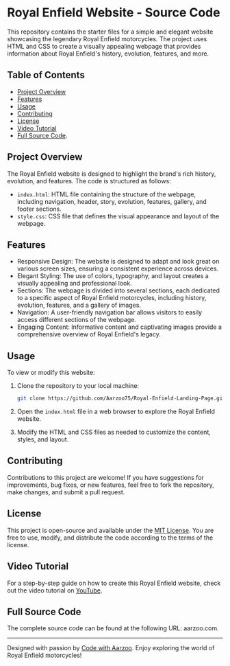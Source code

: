 # Royal Enfield Website - Source Code

This repository contains the starter files for a simple and elegant website showcasing the legendary Royal Enfield motorcycles. The project uses HTML and CSS to create a visually appealing webpage that provides information about Royal Enfield's history, evolution, features, and more.

## Table of Contents
- [Project Overview](#project-overview)
- [Features](#features)
- [Usage](#usage)
- [Contributing](#contributing)
- [License](#license)
- [Video Tutorial](#video-tutorial)
- [Full Source Code](#full-source-code).

## Project Overview

The Royal Enfield website is designed to highlight the brand's rich history, evolution, and features. The code is structured as follows:

- `index.html`: HTML file containing the structure of the webpage, including navigation, header, story, evolution, features, gallery, and footer sections.
- `style.css`: CSS file that defines the visual appearance and layout of the webpage.

## Features

- Responsive Design: The website is designed to adapt and look great on various screen sizes, ensuring a consistent experience across devices.
- Elegant Styling: The use of colors, typography, and layout creates a visually appealing and professional look.
- Sections: The webpage is divided into several sections, each dedicated to a specific aspect of Royal Enfield motorcycles, including history, evolution, features, and a gallery of images.
- Navigation: A user-friendly navigation bar allows visitors to easily access different sections of the webpage.
- Engaging Content: Informative content and captivating images provide a comprehensive overview of Royal Enfield's legacy.

## Usage

To view or modify this website:

1. Clone the repository to your local machine:

   ```sh
   git clone https://github.com/Aarzoo75/Royal-Enfield-Landing-Page.git
   ```

2. Open the `index.html` file in a web browser to explore the Royal Enfield website.

3. Modify the HTML and CSS files as needed to customize the content, styles, and layout.

## Contributing

Contributions to this project are welcome! If you have suggestions for improvements, bug fixes, or new features, feel free to fork the repository, make changes, and submit a pull request.

## License

This project is open-source and available under the [MIT License](LICENSE). You are free to use, modify, and distribute the code according to the terms of the license.

## Video Tutorial

For a step-by-step guide on how to create this Royal Enfield website, check out the video tutorial on [YouTube](https://www.youtube.com/@codewithaarzoo).

## Full Source Code

The complete source code can be found at the following URL: aarzoo.com.

---

Designed with passion by [Code with Aarzoo](https://www.youtube.com/@codewithaarzoo). Enjoy exploring the world of Royal Enfield motorcycles!
